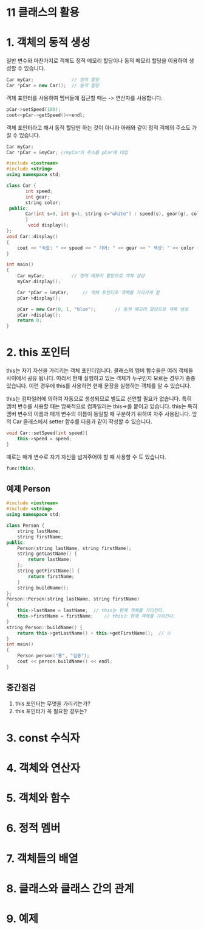 11 클래스의 활용
===

# 1. 객체의 동적 생성

일반 변수와 마찬가지로 객체도 정적 메모리 할당이나 동적 메모리 할당을 이용하여 생성할 수 있습니다. 

```c++
Car myCar;              // 정적 할당
Car *pCar = new Car();  // 동적 할당
```

객체 포인터를 사용하여 멤버들에 접근할 때는 -> 연산자를 사용합니다.

```c++
pCar->setSpeed(100);
cout<<pCar->getSpeed()<<endl;
```

객체 포인터라고 해서 동적 할당만 하는 것이 아니라 아래와 같이 정적 객체의 주소도 가질 수 있습니다.

```c++
Car myCar;
Car *pCar = &myCar; //myCar의 주소를 pCar에 대입
```

```c++
#include <iostream>
#include <string>
using namespace std;

class Car {
       int speed;
       int gear;
       string color;
 public:
       Car(int s=0, int g=1, string c="white") : speed(s), gear(g), color(c) {
       }
		void display();
};
void Car::display()
{
	cout << "속도: " << speed << " 기어: " << gear << " 색상: " << color << endl;
}

int main()
{
	Car myCar;			// 정적 메모리 할당으로 객체 생성
	myCar.display();

	Car *pCar = &myCar;		// 객체 포인터로 객체를 가리키게 함
	pCar->display();

	pCar = new Car(0, 1, "blue");		// 동적 메모리 할당으로 객체 생성
	pCar->display();
	return 0;
}		
```

# 2. this 포인터

this는 자기 자신을 가리키는 객체 포인터입니다. 클래스의 멤버 함수들은 여러 객체들 사이에서 공유 됩니다. 따라서 현재 실행하고 있는 객체가 누구인지 모르는 경우가 종종 있습니다. 이런 경우에 this를 사용하면 현재 문장을 실행하는 객체를 알 수 있습니다.

this는 컴파일러에 의하여 자동으로 생성되므로 별도로 선언할 필요가 없습니다. 특히 멤버 변수를 사용할 때는 암묵적으로 컴파일러는 this->를 붙이고 있습니다. this는 특히 멤버 변수의 이름과 매개 변수의 이름이 동일할 때 구분하기 위하여 자주 사용됩니다.  앞의 Car 클래스에서 setter 함수를 다음과 같이 작성할 수 있습니다.

```c++
void Car::setSpeed(int speed){
    this->speed = speed;
}
```

때로는 매개 변수로 자기 자신을 넘겨주어야 할 때 사용할 수 도 있습니다.

```c++
func(this);
```

## 예제 Person

```c++
#include <iostream>
#include <string>
using namespace std;

class Person {
	string lastName;
	string firstName;
public:
	Person(string lastName, string firstName);
	string getLastName() {
		return lastName;
	};
	string getFirstName() {
		return firstName;
	}
	string buildName();
};
Person::Person(string lastName, string firstName) 
{
	this->lastName = lastName; 	// this는 현재 객체를 가리킨다.
	this->firstName = firstName; 	// this는 현재 객체를 가리킨다.
} 
string Person::buildName() {
	return this->getLastName() + this->getFirstName();	// ①
}
int main()
{
	Person person("홍", "길동");
	cout << person.buildName() << endl;
}
```

## 중간점검

1. this 포인터는 무엇을 가리키는가?
2. this 포인터가 꼭 필요한 경우는?

# 3. const 수식자



# 4. 객체와 연산자

# 5. 객체와 함수

# 6. 정적 멤버

# 7. 객체들의 배열

# 8. 클래스와 클래스 간의 관계

# 9. 예제